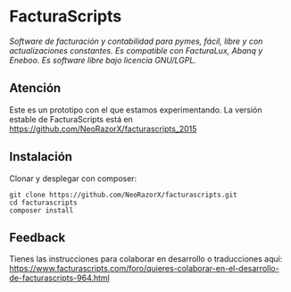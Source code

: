 # FacturaScripts
*Software de facturación y contabilidad para pymes, fácil, libre y con actualizaciones constantes. Es compatible con FacturaLux, Abanq y Eneboo. Es software libre bajo licencia GNU/LGPL.*

## Atención
Este es un prototipo con el que estamos experimentando. La versión estable de FacturaScripts está en
https://github.com/NeoRazorX/facturascripts_2015

## Instalación
Clonar y desplegar con composer:
```
git clone https://github.com/NeoRazorX/facturascripts.git
cd facturascripts
composer install
```

## Feedback
Tienes las instrucciones para colaborar en desarrollo o traducciones aquí:
https://www.facturascripts.com/foro/quieres-colaborar-en-el-desarrollo-de-facturascripts-964.html
